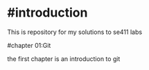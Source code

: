 # \#introduction

This is repository for my solutions to se411 labs



\#chapter 01:Git

the first chapter is an introduction to git

